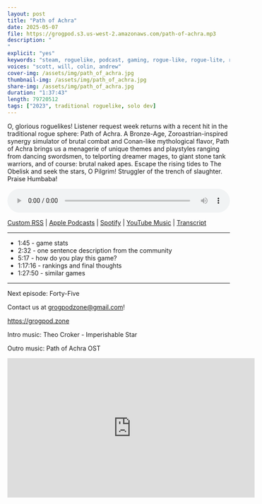 ```yaml
---
layout: post
title: "Path of Achra"
date: 2025-05-07
file: https://grogpod.s3.us-west-2.amazonaws.com/path-of-achra.mp3
description: "
"
explicit: "yes" 
keywords: "steam, roguelike, podcast, gaming, rogue-like, rogue-lite, roguelite"
voices: "scott, will, colin, andrew"
cover-img: /assets/img/path_of_achra.jpg
thumbnail-img: /assets/img/path_of_achra.jpg
share-img: /assets/img/path_of_achra.jpg
duration: "1:37:43"
length: 79720512  
tags: ["2023", traditional roguelike, solo dev]
---
```


O, glorious roguelikes! Listener request week returns with a recent hit in the traditional rogue sphere: Path of Achra. A Bronze-Age, Zoroastrian-inspired synergy simulator of brutal combat and Conan-like mythological flavor, Path of Achra brings us a menagerie of unique themes and playstyles ranging from dancing swordsmen, to telporting dreamer mages, to giant stone tank warriors, and of course: brutal naked apes. Escape the rising tides to The Obelisk and seek the stars, O Pilgrim! Struggler of the trench of slaughter. Praise Humbaba!

<div class="container">
  <audio controls style="width: 100%;">
    <source src="https://grogpod.s3.us-west-2.amazonaws.com/path-of-achra.mp3" type="audio/mpeg">
  </audio>
</div>

[Custom RSS](https://grogpod.zone/feed.xml) | [Apple Podcasts](https://podcasts.apple.com/us/podcast/path-of-achra/id1650474911?i=1000706630640) | [Spotify](https://open.spotify.com/episode/3Z9R76SgKaEuXjZyh5ZmIi) | [YouTube Music](https://music.youtube.com/playlist?list=PL-ShOmyMvd4jYFChE6tgj0JYG8RKK4xe0) | [Transcript](https://github.com/ScottBurger/going_rogue_podcast/blob/master/docs/transcripts/path_of_achra.txt)

---
* 1:45 - game stats
* 2:32 - one sentence description from the community
* 5:17 - how do you play this game?
* 1:17:16 - rankings and final thoughts
* 1:27:50 - similar games

---

Next episode: Forty-Five

Contact us at grogpodzone@gmail.com!

https://grogpod.zone

Intro music: Theo Croker - Imperishable Star

Outro music: Path of Achra OST

<div class="embed-responsive embed-responsive-16by9">
<iframe width="560" height="315" src="https://www.youtube.com/embed/eHwUvyXd-l0" title="YouTube video player" frameborder="0" allow="accelerometer; autoplay; clipboard-write; encrypted-media; gyroscope; picture-in-picture" allowfullscreen></iframe>
</div>
